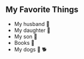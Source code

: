## My Favorite Things
- My husband :couple_with_heart:
- My daughter :princess:
- My son :boy:
- Books :closed_book:
- My dogs :dog: :dog2:
